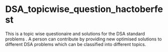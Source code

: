 # DSA_topicwise_question_hactoberfest
This is a topic wise questionaire and solutions for the DSA standard problems .
A person can contribute by providing new optimised solutions to different DSA problems which can be classified into different topics.
